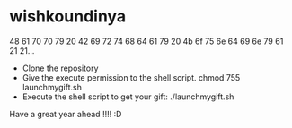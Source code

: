 # wishkoundinya

48 61 70 70 79 20 42 69 72 74 68 64 61 79 20 4b 6f 75 6e 64 69 6e 79 61 21 21...


- Clone the repository
- Give the execute permission to the shell script. chmod 755 launchmygift.sh
- Execute the shell script to get your gift: ./launchmygift.sh

Have a great year ahead !!!! :D
